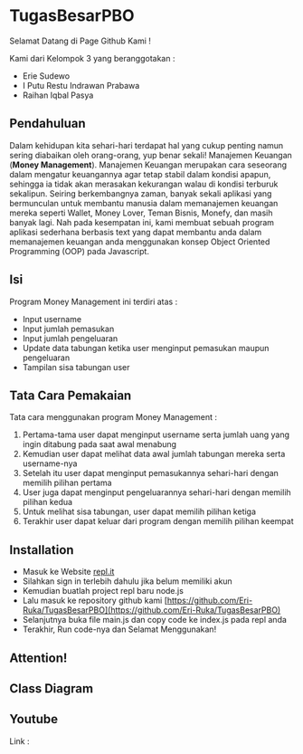 # TugasBesarPBO

Selamat Datang di Page Github Kami !

Kami dari Kelompok 3 yang beranggotakan :
* Erie Sudewo
* I Putu Restu Indrawan Prabawa
* Raihan Iqbal Pasya

## Pendahuluan
Dalam kehidupan kita sehari-hari terdapat hal yang cukup penting namun sering diabaikan oleh orang-orang, yup benar sekali! Manajemen Keuangan (**Money Management**). Manajemen Keuangan merupakan cara seseorang dalam mengatur keuangannya agar tetap stabil dalam kondisi apapun, sehingga ia tidak akan merasakan kekurangan walau di kondisi terburuk sekalipun. Seiring berkembangnya zaman, banyak sekali aplikasi yang bermunculan untuk membantu manusia dalam memanajemen keuangan mereka seperti Wallet, Money Lover, Teman Bisnis, Monefy, dan masih banyak lagi. Nah pada kesempatan ini, kami membuat sebuah program aplikasi sederhana berbasis text yang dapat membantu anda dalam memanajemen keuangan anda menggunakan konsep Object Oriented Programming (OOP) pada Javascript.

## Isi
Program Money Management ini terdiri atas :
* Input username
* Input jumlah pemasukan
* Input jumlah pengeluaran
* Update data tabungan ketika user menginput pemasukan maupun pengeluaran
* Tampilan sisa tabungan user 

## Tata Cara Pemakaian
Tata cara menggunakan program Money Management :
1. Pertama-tama user dapat menginput username serta jumlah uang yang ingin ditabung pada saat awal menabung
2. Kemudian user dapat melihat data awal jumlah tabungan mereka serta username-nya
3. Setelah itu user dapat menginput pemasukannya sehari-hari dengan memilih pilihan pertama
4. User juga dapat menginput pengeluarannya sehari-hari dengan memilih pilihan kedua
5. Untuk melihat sisa tabungan, user dapat memilih pilihan ketiga
6. Terakhir user dapat keluar dari program dengan memilih pilihan keempat

## Installation
* Masuk ke Website [repl.it](https://repl.it/~)
* Silahkan sign in terlebih dahulu jika belum memiliki akun
* Kemudian buatlah project repl baru node.js
* Lalu masuk ke repository github kami [https://github.com/Eri-Ruka/TugasBesarPBO](https://github.com/Eri-Ruka/TugasBesarPBO)
* Selanjutnya buka file main.js dan copy code ke index.js pada repl anda
* Terakhir, Run code-nya dan Selamat Menggunakan!

## Attention!


## Class Diagram


## Youtube
Link : 
